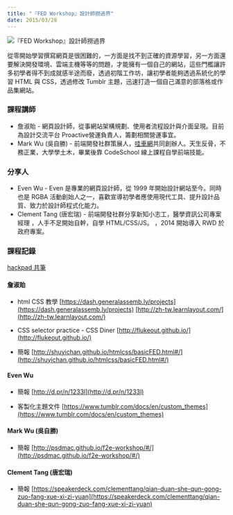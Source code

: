 ```yaml
---
title: "『FED Workshop』設計師撈過界"
date: 2015/03/28
---
```


![『FED Workshop』設計師撈過界](https://fbcdn-sphotos-g-a.akamaihd.net/hphotos-ak-xpa1/v/t1.0-9/603854_808756245839479_2264249059528231390_n.jpg?oh=40d63a964f329811a93064dbabdc35e3&oe=55D9827C&__gda__=1440259582_a08388365423fddc53c51dc49ad7b62f)

從零開始學習撰寫網頁是很困難的，一方面是找不到正確的資源學習，另一方面還要解決開發環境、雲端主機等等的問題，才能擁有一個自己的網站，這些門檻讓許多初學者得不到成就感半途而廢，透過初階工作坊，讓初學者能夠透過系統化的學習 HTML 與 CSS，透過修改 Tumblr 主題，迅速打造一個自己滿意的部落格或作品集網站。

### 課程講師

+ 詹淑貽 -  網頁設計師，從事網站架構規劃、使用者流程設計與介面呈現。目前為設計交流平台 Proactive營運負責人，籌劃相關營運事宜。
+ Mark Wu (吳自勝) -  前端開發社群策展人，[哇車網](http://wowcar.tw)共同創辦人。天生反骨，不務正業，大學學土木，畢業後靠 CodeSchool 線上課程自學前端技能。


### 分享人

+ Even Wu -  Even 是專業的網頁設計師，從 1999 年開始設計網站至今。同時也是 RGBA 活動創始人之一，喜歡宣導初學者應使用現代工具、提升設計品質、致力於設計師程式化能力。
+ Clement Tang (唐宏瑞) -  前端開發社群分享新知小志工，醫學資訊公司專案經理 ，人手不足開始自幹，自學 HTML/CSS/JS。 ，2014 開始導入 RWD 於政府專案。

### 課程記錄

[hackpad 共筆](https://designer_and_frontend_learning.hackpad.com/3-EycLAUuYBHU)

#### 詹淑貽

+ html CSS 教學
[https://dash.generalassemb.ly/projects](https://dash.generalassemb.ly/projects)
[http://zh-tw.learnlayout.com/](http://zh-tw.learnlayout.com/)


+ CSS selector practice - CSS Diner
[http://flukeout.github.io/](http://flukeout.github.io/)

+ 簡報
[http://shuyichan.github.io/htmlcss/basicFED.html#/](http://shuyichan.github.io/htmlcss/basicFED.html#/)


#### Even Wu

+ 簡報
[http://d.pr/n/1233l](http://d.pr/n/1233l)

+ 客製化主題文件
[https://www.tumblr.com/docs/en/custom_themes](https://www.tumblr.com/docs/en/custom_themes)

#### Mark Wu (吳自勝)
+ 簡報
[http://psdmac.github.io/f2e-workshop/#/](http://psdmac.github.io/f2e-workshop/#/)

#### Clement Tang (唐宏瑞)
+ 簡報
[https://speakerdeck.com/clementtang/qian-duan-she-qun-gong-zuo-fang-xue-xi-zi-yuan](https://speakerdeck.com/clementtang/qian-duan-she-qun-gong-zuo-fang-xue-xi-zi-yuan)
